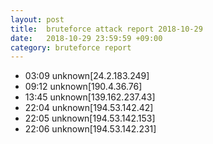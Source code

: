 ```yaml
---
layout: post
title:  bruteforce attack report 2018-10-29
date:   2018-10-29 23:59:59 +09:00
category: bruteforce report
---
```


* 03:09 unknown[24.2.183.249]
* 09:12 unknown[190.4.36.76]
* 13:45 unknown[139.162.237.43]
* 22:04 unknown[194.53.142.42]
* 22:05 unknown[194.53.142.153]
* 22:06 unknown[194.53.142.231]
